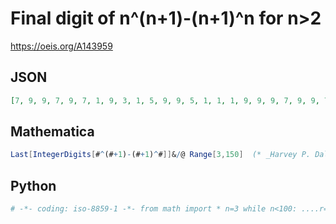 # Final digit of n^\(n\+1\)\-\(n\+1\)^n for n\>2
https://oeis.org/A143959
## JSON
```JSON
[7, 9, 9, 7, 9, 7, 1, 9, 3, 1, 5, 9, 9, 5, 1, 1, 1, 9, 9, 9, 7, 9, 9, 7, 9, 7, 1, 9, 3, 1, 5, 9, 9, 5, 1, 1, 1, 9, 9, 9, 7, 9, 9, 7, 9, 7, 1, 9, 3, 1, 5, 9, 9, 5, 1, 1, 1, 9, 9, 9, 7, 9, 9, 7, 9, 7, 1, 9, 3, 1, 5, 9, 9, 5, 1, 1, 1, 9, 9, 9, 7, 9, 9, 7, 9, 7, 1, 9, 3, 1, 5, 9, 9, 5, 1, 1, 1, 9, 9, 9]
```
## Mathematica
```Mathematica
Last[IntegerDigits[#^(#+1)-(#+1)^#]]&/@ Range[3,150]  (* _Harvey P. Dale_, Mar 12 2011 *)
```
## Python
```Python
# -*- coding: iso-8859-1 -*- from math import * n=3 while n<100: ....r=(n**(n+1)-(n+1)**n)%10 ....print r, ....n=n+1
```
